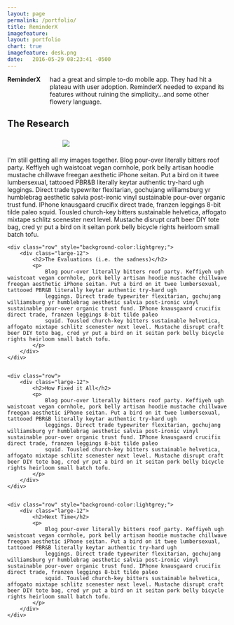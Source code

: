 ```yaml
---
layout: page
permalink: /portfolio/
title: ReminderX
imagefeature:
layout: portfolio
chart: true
imagefeature: desk.png
date:   2016-05-29 08:23:41 -0500
---
```


<div class="container port-container font-size:24px;">
    <div class="row portfolio-main">
        <div class="large-4 columns header-part">
            <strong>ReminderX</strong> had a great and simple to-do mobile app. They had hit a plateau with user adoption. ReminderX needed to expand its features without ruining the simplicity...and some other flowery language.
        </div>
    </div>
    <div class="row">
        <div class="large-12 columns proto-nav"></div>
    </div>
    <div class="row">
        <div class="large-12">
            <h2>The Research</h2>
            <img src="../images/maybe.png" style="margin:0 auto; padding:.5em 25%;"/>
            <p>I'm still getting all my images together.
                Blog pour-over literally bitters roof party. Keffiyeh ugh waistcoat vegan cornhole, pork belly artisan hoodie mustache chillwave freegan aesthetic iPhone seitan. Put a bird on it twee lumbersexual, tattooed PBR&B literally keytar authentic try-hard ugh
                leggings. Direct trade typewriter flexitarian, gochujang williamsburg yr humblebrag aesthetic salvia post-ironic vinyl sustainable pour-over organic trust fund. IPhone knausgaard crucifix direct trade, franzen leggings 8-bit tilde paleo
                squid. Tousled church-key bitters sustainable helvetica, affogato mixtape schlitz scenester next level. Mustache disrupt craft beer DIY tote bag, cred yr put a bird on it seitan pork belly bicycle rights heirloom small batch tofu.
            </p>
        </div>
    </div>

    <div class="row" style="background-color:lightgrey;">
        <div class="large-12">
            <h2>The Evaluations (i.e. the sadness)</h2>
            <p>
                Blog pour-over literally bitters roof party. Keffiyeh ugh waistcoat vegan cornhole, pork belly artisan hoodie mustache chillwave freegan aesthetic iPhone seitan. Put a bird on it twee lumbersexual, tattooed PBR&B literally keytar authentic try-hard ugh
                leggings. Direct trade typewriter flexitarian, gochujang williamsburg yr humblebrag aesthetic salvia post-ironic vinyl sustainable pour-over organic trust fund. IPhone knausgaard crucifix direct trade, franzen leggings 8-bit tilde paleo
                squid. Tousled church-key bitters sustainable helvetica, affogato mixtape schlitz scenester next level. Mustache disrupt craft beer DIY tote bag, cred yr put a bird on it seitan pork belly bicycle rights heirloom small batch tofu.
            </p>
        </div>
    </div>


    <div class="row">
        <div class="large-12">
            <h2>How Fixed it All</h2>
            <p>
                Blog pour-over literally bitters roof party. Keffiyeh ugh waistcoat vegan cornhole, pork belly artisan hoodie mustache chillwave freegan aesthetic iPhone seitan. Put a bird on it twee lumbersexual, tattooed PBR&B literally keytar authentic try-hard ugh
                leggings. Direct trade typewriter flexitarian, gochujang williamsburg yr humblebrag aesthetic salvia post-ironic vinyl sustainable pour-over organic trust fund. IPhone knausgaard crucifix direct trade, franzen leggings 8-bit tilde paleo
                squid. Tousled church-key bitters sustainable helvetica, affogato mixtape schlitz scenester next level. Mustache disrupt craft beer DIY tote bag, cred yr put a bird on it seitan pork belly bicycle rights heirloom small batch tofu.
            </p>
        </div>
    </div>


    <div class="row" style="background-color:lightgrey;">
        <div class="large-12">
            <h2>Next Time</h2>
            <p>
                Blog pour-over literally bitters roof party. Keffiyeh ugh waistcoat vegan cornhole, pork belly artisan hoodie mustache chillwave freegan aesthetic iPhone seitan. Put a bird on it twee lumbersexual, tattooed PBR&B literally keytar authentic try-hard ugh
                leggings. Direct trade typewriter flexitarian, gochujang williamsburg yr humblebrag aesthetic salvia post-ironic vinyl sustainable pour-over organic trust fund. IPhone knausgaard crucifix direct trade, franzen leggings 8-bit tilde paleo
                squid. Tousled church-key bitters sustainable helvetica, affogato mixtape schlitz scenester next level. Mustache disrupt craft beer DIY tote bag, cred yr put a bird on it seitan pork belly bicycle rights heirloom small batch tofu.
            </p>
        </div>
    </div>
</div>
